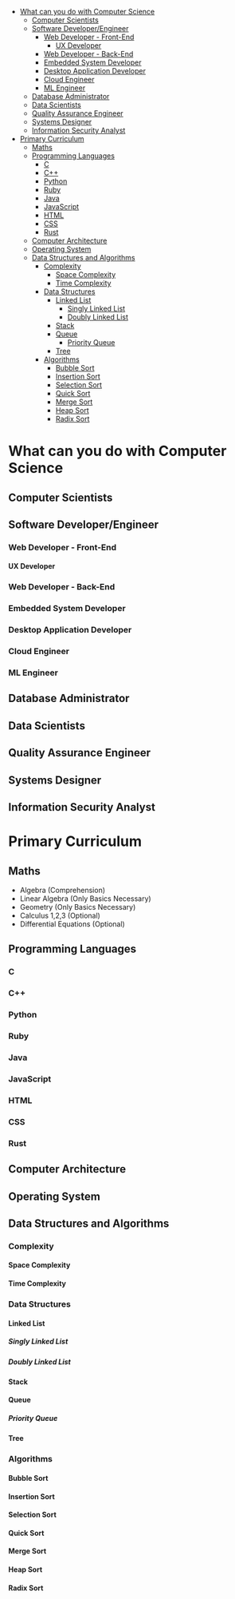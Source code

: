 - [What can you do with Computer Science](#what-can-you-do-with-computer-science)
  - [Computer Scientists](#computer-scientists)
  - [Software Developer/Engineer](#software-developerengineer)
    - [Web Developer - Front-End](#web-developer---front-end)
      - [UX Developer](#ux-developer)
    - [Web Developer - Back-End](#web-developer---back-end)
    - [Embedded System Developer](#embedded-system-developer)
    - [Desktop Application Developer](#desktop-application-developer)
    - [Cloud Engineer](#cloud-engineer)
    - [ML Engineer](#ml-engineer)
  - [Database Administrator](#database-administrator)
  - [Data Scientists](#data-scientists)
  - [Quality Assurance Engineer](#quality-assurance-engineer)
  - [Systems Designer](#systems-designer)
  - [Information Security Analyst](#information-security-analyst)
- [Primary Curriculum](#primary-curriculum)
  - [Maths](#maths)
  - [Programming Languages](#programming-languages)
    - [C](#c)
    - [C++](#c-1)
    - [Python](#python)
    - [Ruby](#ruby)
    - [Java](#java)
    - [JavaScript](#javascript)
    - [HTML](#html)
    - [CSS](#css)
    - [Rust](#rust)
  - [Computer Architecture](#computer-architecture)
  - [Operating System](#operating-system)
  - [Data Structures and Algorithms](#data-structures-and-algorithms)
    - [Complexity](#complexity)
      - [Space Complexity](#space-complexity)
      - [Time Complexity](#time-complexity)
    - [Data Structures](#data-structures)
      - [Linked List](#linked-list)
        - [Singly Linked List](#singly-linked-list)
        - [Doubly Linked List](#doubly-linked-list)
      - [Stack](#stack)
      - [Queue](#queue)
        - [Priority Queue](#priority-queue)
      - [Tree](#tree)
    - [Algorithms](#algorithms)
      - [Bubble Sort](#bubble-sort)
      - [Insertion Sort](#insertion-sort)
      - [Selection Sort](#selection-sort)
      - [Quick Sort](#quick-sort)
      - [Merge Sort](#merge-sort)
      - [Heap Sort](#heap-sort)
      - [Radix Sort](#radix-sort)


# What can you do with Computer Science
## Computer Scientists
## Software Developer/Engineer
### Web Developer - Front-End
#### UX Developer
### Web Developer - Back-End
### Embedded System Developer
### Desktop Application Developer
### Cloud Engineer
### ML Engineer
## Database Administrator
## Data Scientists
## Quality Assurance Engineer
## Systems Designer
## Information Security Analyst

# Primary Curriculum
## Maths
- Algebra (Comprehension)
- Linear Algebra (Only Basics Necessary)
- Geometry (Only Basics Necessary)
- Calculus 1,2,3 (Optional)
- Differential Equations (Optional)

## Programming Languages
### C
### C++
### Python
### Ruby
### Java
### JavaScript
### HTML
### CSS
### Rust

## Computer Architecture

## Operating System

## Data Structures and Algorithms

### Complexity
#### Space Complexity
#### Time Complexity

### Data Structures
#### Linked List
##### Singly Linked List
##### Doubly Linked List
#### Stack
#### Queue
##### Priority Queue
#### Tree

### Algorithms
#### Bubble Sort
#### Insertion Sort
#### Selection Sort
#### Quick Sort
#### Merge Sort
#### Heap Sort
#### Radix Sort